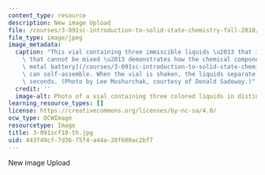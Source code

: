 ```yaml
---
content_type: resource
description: New image Upload
file: /courses/3-091sc-introduction-to-solid-state-chemistry-fall-2010/443f49cf7d3675f4a44a28f600ac2bf7_3-091scf10-th.jpg
file_type: image/jpeg
image_metadata:
  caption: "This vial containing three immiscible liquids \u2013 that is, liquids\
    \ that cannot be mixed \u2013 demonstrates how the chemical components of a [liquid\
    \ metal battery](/courses/3-091sc-introduction-to-solid-state-chemistry-fall-2010/pages/syllabus/_index#TED)\
    \ can self-assemble. When the vial is shaken, the liquids separate after a few\
    \ seconds. (Photo by Lee Moshurchak, courtesy of Donald Sadoway.)"
  credit: ''
  image-alt: Photo of a vial containing three colored liquids in distinct layers.
learning_resource_types: []
license: https://creativecommons.org/licenses/by-nc-sa/4.0/
ocw_type: OCWImage
resourcetype: Image
title: 3-091scf10-th.jpg
uid: 443f49cf-7d36-75f4-a44a-28f600ac2bf7
---
```

New image Upload